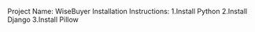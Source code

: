 Project Name: WiseBuyer
Installation Instructions:
1.Install Python
2.Install Django
3.Install Pillow
